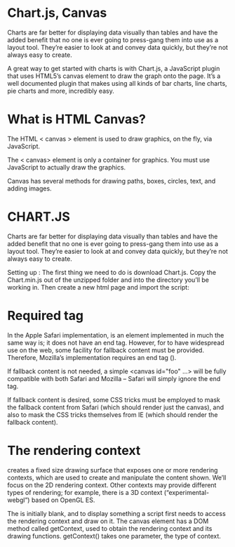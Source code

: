 # Chart.js, Canvas

Charts are far better for displaying data visually than tables and have the added benefit that no one is ever going to press-gang them into use as a layout tool. They’re easier to look at and convey data quickly, but they’re not always easy to create.

A great way to get started with charts is with Chart.js, a JavaScript plugin that uses HTML5’s canvas element to draw the graph onto the page. It’s a well documented plugin that makes using all kinds of bar charts, line charts, pie charts and more, incredibly easy.

# What is HTML Canvas?
The HTML < canvas > element is used to draw graphics, on the fly, via JavaScript.

The < canvas> element is only a container for graphics. You must use JavaScript to actually draw the graphics.

Canvas has several methods for drawing paths, boxes, circles, text, and adding images.

# CHART.JS
Charts are far better for displaying data visually than tables and have the added benefit that no one is ever going to press-gang them into use as a layout tool. They’re easier to look at and convey data quickly, but they’re not always easy to create.

Setting up : The first thing we need to do is download Chart.js. Copy the Chart.min.js out of the unzipped folder and into the directory you’ll be working in. Then create a new html page and import the script:
<!DOCTYPE html>
<html lang="en">
    <head>
        <meta charset="utf-8" />
        <title>Chart.js demo</title>
        <script src='Chart.min.js'></script>
    </head>
    <body>
    </body>
</html>


# Required tag
In the Apple Safari implementation, is an element implemented in much the same way  is; it does not have an end tag. However, for to have widespread use on the web, some facility for fallback content must be provided. Therefore, Mozilla’s implementation requires an end tag ().

If fallback content is not needed, a simple <canvas id="foo" ...> will be fully compatible with both Safari and Mozilla – Safari will simply ignore the end tag.

If fallback content is desired, some CSS tricks must be employed to mask the fallback content from Safari (which should render just the canvas), and also to mask the CSS tricks themselves from IE (which should render the fallback content).

# The rendering context
creates a fixed size drawing surface that exposes one or more rendering contexts, which are used to create and manipulate the content shown. We’ll focus on the 2D rendering context. Other contexts may provide different types of rendering; for example, there is a 3D context (“experimental-webgl”) based on OpenGL ES.

The is initially blank, and to display something a script first needs to access the rendering context and draw on it. The canvas element has a DOM method called getContext, used to obtain the rendering context and its drawing functions. getContext() takes one parameter, the type of context.



